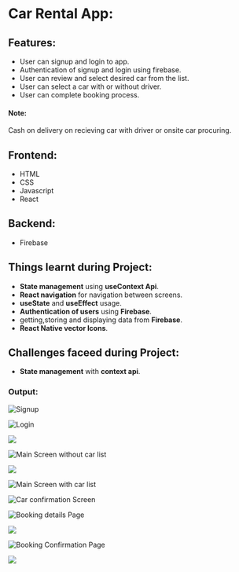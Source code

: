 # Car Rental App:

## Features:
* User can signup and login to app.
* Authentication of signup and login using firebase.
* User can review and select desired car from the list.
* User can select a car with or without driver.
* User can complete booking process.

#### Note:
Cash on delivery on recieving car with driver or onsite car procuring.

## Frontend:
* HTML
* CSS
* Javascript
* React

## Backend:
* Firebase

## Things learnt during Project:
* **State management** using **useContext Api**.
* **React navigation** for navigation between screens.
* **useState** and **useEffect** usage.
* **Authentication of users** using **Firebase**.
* getting,storing and displaying data from **Firebase**.
* **React Native vector Icons**.

## Challenges faceed during Project:
* **State management** with **context api**.

### Output:

![Signup](https://github.com/SyedOsamaAhmed/car-rental/blob/master/assets/Screenshots/screen%201.PNG?raw=true)

![Login](https://github.com/SyedOsamaAhmed/car-rental/blob/master/assets/Screenshots/screen%202.PNG?raw=true)

![](https://github.com/SyedOsamaAhmed/car-rental/blob/master/assets/Screenshots/screen%203.PNG?raw=true)

![Main Screen without car list](https://github.com/SyedOsamaAhmed/car-rental/blob/master/assets/Screenshots/screen%204.PNG?raw=true)

![](https://github.com/SyedOsamaAhmed/car-rental/blob/master/assets/Screenshots/screen%205%20(2).PNG?raw=true)

![Main Screen with car list](https://github.com/SyedOsamaAhmed/car-rental/blob/master/assets/Screenshots/screen%206.PNG?raw=true)

![Car confirmation Screen](https://github.com/SyedOsamaAhmed/car-rental/blob/master/assets/Screenshots/screen%207.PNG?raw=true)

![Booking details Page](https://github.com/SyedOsamaAhmed/car-rental/blob/master/assets/Screenshots/screen%208.PNG?raw=true)

![](https://github.com/SyedOsamaAhmed/car-rental/blob/master/assets/Screenshots/screen%209.PNG?raw=true)

![Booking Confirmation Page](https://github.com/SyedOsamaAhmed/car-rental/blob/master/assets/Screenshots/screen%2010.PNG?raw=true)

![](https://github.com/SyedOsamaAhmed/car-rental/blob/master/assets/Screenshots/screen%2011.PNG?raw=true)
